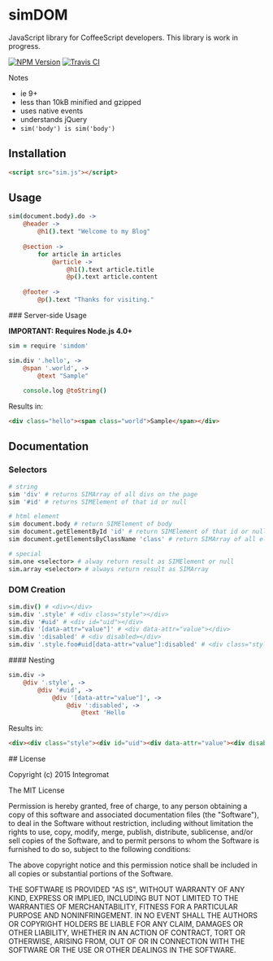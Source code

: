 # simDOM

JavaScript library for CoffeeScript developers. This library is work in progress.

[![NPM Version][npm-image]][npm-url] [![Travis CI][travis-image]][travis-url]

Notes
- ie 9+
- less than 10kB minified and gzipped
- uses native events
- understands jQuery
- `sim('body') is sim('body')`

## Installation

```html
<script src="sim.js"></script>
```

## Usage

```coffee
sim(document.body).do ->
	@header ->
		@h1().text "Welcome to my Blog"
	
	@section ->
		for article in articles
			@article ->
				@h1().text article.title
				@p().text article.content
	
	@footer ->
		@p().text "Thanks for visiting."
```

### Server-side Usage

**IMPORTANT: Requires Node.js 4.0+**

```coffeescript
sim = require 'simdom'

sim.div '.hello', ->
	@span '.world', ->
		@text "Sample"
	
	console.log @toString()
```

Results in:

```html
<div class="hello"><span class="world">Sample</span></div>
```

## Documentation

### Selectors

```coffeescript
# string
sim 'div' # returns SIMArray of all divs on the page
sim '#id' # returns SIMElement of that id or null

# html element
sim document.body # return SIMElement of body
sim document.getElementById 'id' # return SIMElement of that id or null
sim document.getElementsByClassName 'class' # return SIMArray of all elements with that class

# special
sim.one <selector> # alway return result as SIMElement or null
sim.array <selector> # always return result as SIMArray
```

### DOM Creation

```coffeescript
sim.div() # <div></div>
sim.div '.style' # <div class="style"></div>
sim.div '#uid' # <div id="uid"></div>
sim.div '[data-attr="value"]' # <div data-attr="value"></div>
sim.div ':disabled' # <div disabled></div>
sim.div '.style.foo#uid[data-attr="value"]:disabled' # <div class="style foo" id="uid" data-attr="value" disabled></div>
```

#### Nesting

```coffeescript
sim.div ->
	@div '.style', ->
		@div '#uid', ->
			@div '[data-attr="value"]', ->
				@div ':disabled', ->
					@text 'Hello
```

Results in:

```html
<div><div class="style"><div id="uid"><div data-attr="value"><div disabled>Hello</div></div></div></div></div>
```

<a name="license" />
## License

Copyright (c) 2015 Integromat

The MIT License

Permission is hereby granted, free of charge, to any person obtaining a copy of this software and associated documentation files (the "Software"), to deal in the Software without restriction, including without limitation the rights to use, copy, modify, merge, publish, distribute, sublicense, and/or sell copies of the Software, and to permit persons to whom the Software is furnished to do so, subject to the following conditions:

The above copyright notice and this permission notice shall be included in all copies or substantial portions of the Software.

THE SOFTWARE IS PROVIDED "AS IS", WITHOUT WARRANTY OF ANY KIND, EXPRESS OR IMPLIED, INCLUDING BUT NOT LIMITED TO THE WARRANTIES OF MERCHANTABILITY, FITNESS FOR A PARTICULAR PURPOSE AND NONINFRINGEMENT. IN NO EVENT SHALL THE AUTHORS OR COPYRIGHT HOLDERS BE LIABLE FOR ANY CLAIM, DAMAGES OR OTHER LIABILITY, WHETHER IN AN ACTION OF CONTRACT, TORT OR OTHERWISE, ARISING FROM, OUT OF OR IN CONNECTION WITH THE SOFTWARE OR THE USE OR OTHER DEALINGS IN THE SOFTWARE.

[npm-image]: https://img.shields.io/npm/v/simdom.svg?style=flat-square
[npm-url]: https://www.npmjs.com/package/simdom
[travis-image]: https://img.shields.io/travis/integromat/simdom/master.svg?style=flat-square&label=unit
[travis-url]: https://travis-ci.org/integromat/simdom
